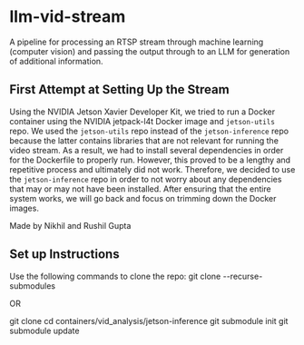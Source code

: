 # llm-vid-stream

A pipeline for processing an RTSP stream through machine learning (computer vision) and passing the output through to an LLM for generation of additional information.

## First Attempt at Setting Up the Stream

Using the NVIDIA Jetson Xavier Developer Kit, we tried to run a Docker container using the NVIDIA jetpack-l4t Docker image and ```jetson-utils``` repo. We used the ```jetson-utils``` repo instead of the ```jetson-inference``` repo because the latter contains libraries that are not relevant for running the video stream. As a result, we had to install several dependencies in order for the Dockerfile to properly run. However, this proved to be a lengthy and repetitive process and ultimately did not work. Therefore, we decided to use the ```jetson-inference``` repo in order to not worry about any dependencies that may or may not have been installed. After ensuring that the entire system works, we will go back and focus on trimming down the Docker images.

Made by Nikhil and Rushil Gupta

## Set up Instructions

Use the following commands to clone the repo:
git clone --recurse-submodules <URL>

OR

git clone <URL>
cd containers/vid_analysis/jetson-inference
git submodule init
git submodule update


